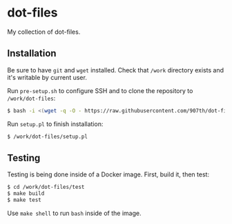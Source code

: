 # dot-files

My collection of dot-files.

## Installation

Be sure to have `git` and `wget` installed.
Check that `/work` directory exists and it's writable by current user.


Run `pre-setup.sh` to configure SSH and to clone the repository to `/work/dot-files`:

```bash
$ bash -i <(wget -q -O - https://raw.githubusercontent.com/907th/dot-files/master/pre_setup.sh)
```

Run `setup.pl` to finish installation:

```bash
$ /work/dot-files/setup.pl
```

## Testing

Testing is being done inside of a Docker image. First, build it, then test:

```bash
$ cd /work/dot-files/test
$ make build
$ make test
```

Use `make shell` to run `bash` inside of the image.
